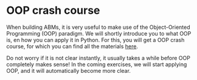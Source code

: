 # OOP crash course

When building ABMs, it is very useful to make use of the Object-Oriented Programming (OOP) paradigm. We will shortly introduce you to what OOP is, en how you can apply it in Python. For this, you will get a OOP crash course, for which you can find all the materials [here](https://github.com/minprog/project/blob/2022/abm/oop_crashcourse/boop_the_royal_edition.zip?raw=true).

Do not worry if it is not clear instantly, it usually takes a while before OOP completely makes sense! In the coming exercises, we will start applying OOP, and it will automatically become more clear.